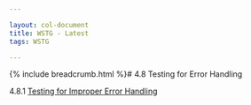 ```yaml
---

layout: col-document
title: WSTG - Latest
tags: WSTG

---
```


{% include breadcrumb.html %}# 4.8 Testing for Error Handling

4.8.1 [Testing for Improper Error Handling](01-Testing_For_Improper_Error_Handling.md)

